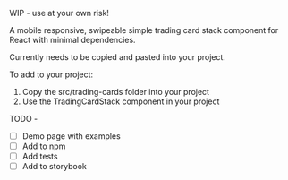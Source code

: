 WIP - use at your own risk!

A mobile responsive, swipeable simple trading card stack component for React with minimal dependencies.

Currently needs to be copied and pasted into your project.

To add to your project:

1. Copy the src/trading-cards folder into your project
2. Use the TradingCardStack component in your project

TODO -

- [ ] Demo page with examples
- [ ] Add to npm
- [ ] Add tests
- [ ] Add to storybook
